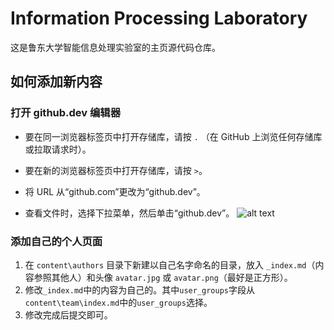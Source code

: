 # Information Processing Laboratory
这是鲁东大学智能信息处理实验室的主页源代码仓库。

## 如何添加新内容

### 打开 github.dev 编辑器

+ 要在同一浏览器标签页中打开存储库，请按 `.` （在 GitHub 上浏览任何存储库或拉取请求时）。

+ 要在新的浏览器标签页中打开存储库，请按 `>`。

+ 将 URL 从“github.com”更改为“github.dev”。

+ 查看文件时，选择下拉菜单，然后单击“github.dev”。
![alt text](image.png)

### 添加自己的个人页面

1. 在 `content\authors` 目录下新建以自己名字命名的目录，放入 `_index.md`（内容参照其他人）和头像 `avatar.jpg` 或 `avatar.png`（最好是正方形）。
2. 修改`_index.md`中的内容为自己的。其中`user_groups`字段从 `content\team\index.md`中的`user_groups`选择。
3. 修改完成后提交即可。
